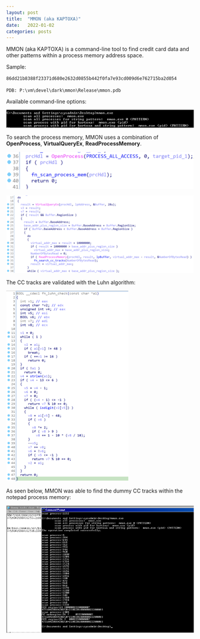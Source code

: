 ```yaml
---
layout: post
title:  "MMON (aka KAPTOXA)"
date:   2022-01-02
categories: posts
---
```




MMON (aka KAPTOXA) is a command-line tool to find credit card data and other patterns within a process memory address space.



Sample:

```
86dd21b8388f23371d680e2632d0855b442f0fa7e93cd009d6e762715ba2d054

PDB: P:\vm\devel\dark\mmon\Release\mmon.pdb
```



Available command-line options:

![ ](/assets/images/mmon/image-20210301010323487.png)



To search the process memory, MMON uses a combination of **OpenProcess**, **VirtualQueryEx**, **ReadProcessMemory**.

![ ](/assets/images/mmon/image-20220101232159057.png)



![ ](/assets/images/mmon/image-20220101232457591.png)



The CC tracks are validated with the Luhn algorithm:

<img src="/assets/images/mmon/image-20220101232705126.png" alt="aaa" style="zoom: 50%;" />



As seen below, MMON was able to find the dummy CC tracks within the notepad process memory:

![ ](/assets/images/mmon/finding_tracks.png)



